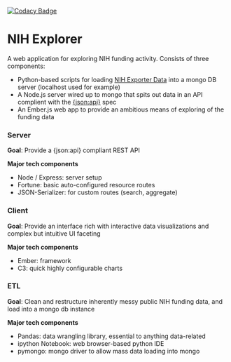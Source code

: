[![Codacy Badge](https://api.codacy.com/project/badge/Grade/ab5f17f922864a5b99da9c455b3fa8a0)](https://www.codacy.com/app/vangiessen_julian/nih-explorer?utm_source=github.com&amp;utm_medium=referral&amp;utm_content=jsvg/nih-explorer&amp;utm_campaign=Badge_Grade)

# NIH Explorer

A web application for exploring NIH funding activity.
Consists of three components:
* Python-based scripts for loading [NIH Exporter Data](exporter.nih.gov) into a mongo DB server (localhost used for example)
* A Node.js server wired up to mongo that spits out data in an API complient with the [{json:api}](jsonapi.org) spec
* An Ember.js web app to provide an ambitious means of exploring of the funding data

### Server
__Goal__: Provide a {json:api} compliant REST API

__Major tech components__
* Node / Express: server setup
* Fortune: basic auto-configured resource routes
* JSON-Serializer: for custom routes (search, aggregate)

### Client
__Goal__: Provide an interface rich with interactive data visualizations and complex but intuitive UI faceting

__Major tech components__
* Ember: framework
* C3: quick highly configurable charts

### ETL
__Goal__: Clean and restructure inherently messy public NIH funding data, and load into a mongo db instance

__Major tech components__
* Pandas: data wrangling library, essential to anything data-related
* ipython Notebook: web browser-based python IDE
* pymongo: mongo driver to allow mass data loading into mongo
